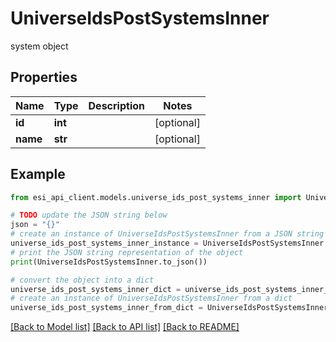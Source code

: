 # UniverseIdsPostSystemsInner

system object

## Properties

Name | Type | Description | Notes
------------ | ------------- | ------------- | -------------
**id** | **int** |  | [optional] 
**name** | **str** |  | [optional] 

## Example

```python
from esi_api_client.models.universe_ids_post_systems_inner import UniverseIdsPostSystemsInner

# TODO update the JSON string below
json = "{}"
# create an instance of UniverseIdsPostSystemsInner from a JSON string
universe_ids_post_systems_inner_instance = UniverseIdsPostSystemsInner.from_json(json)
# print the JSON string representation of the object
print(UniverseIdsPostSystemsInner.to_json())

# convert the object into a dict
universe_ids_post_systems_inner_dict = universe_ids_post_systems_inner_instance.to_dict()
# create an instance of UniverseIdsPostSystemsInner from a dict
universe_ids_post_systems_inner_from_dict = UniverseIdsPostSystemsInner.from_dict(universe_ids_post_systems_inner_dict)
```
[[Back to Model list]](../README.md#documentation-for-models) [[Back to API list]](../README.md#documentation-for-api-endpoints) [[Back to README]](../README.md)



